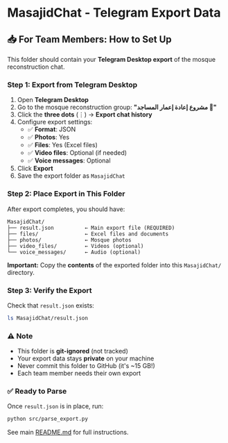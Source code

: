 # MasajidChat - Telegram Export Data

## 📥 For Team Members: How to Set Up

This folder should contain your **Telegram Desktop export** of the mosque reconstruction chat.

### Step 1: Export from Telegram Desktop

1. Open **Telegram Desktop**
2. Go to the mosque reconstruction group: **"مشروع إعادة إعمار المساجد 🕌"**
3. Click the **three dots** (⋮) → **Export chat history**
4. Configure export settings:
   - ✅ **Format**: JSON
   - ✅ **Photos**: Yes
   - ✅ **Files**: Yes (Excel files)
   - ✅ **Video files**: Optional (if needed)
   - ✅ **Voice messages**: Optional
5. Click **Export**
6. Save the export folder as `MasajidChat`

### Step 2: Place Export in This Folder

After export completes, you should have:

```
MasajidChat/
├── result.json          ← Main export file (REQUIRED)
├── files/               ← Excel files and documents
├── photos/              ← Mosque photos
├── video_files/         ← Videos (optional)
└── voice_messages/      ← Audio (optional)
```

**Important:** Copy the **contents** of the exported folder into this `MasajidChat/` directory.

### Step 3: Verify the Export

Check that `result.json` exists:
```bash
ls MasajidChat/result.json
```

### ⚠️ Note

- This folder is **git-ignored** (not tracked)
- Your export data stays **private** on your machine
- Never commit this folder to GitHub (it's ~15 GB!)
- Each team member needs their own export

### ✅ Ready to Parse

Once `result.json` is in place, run:

```bash
python src/parse_export.py
```

See main [README.md](../README.md) for full instructions.
